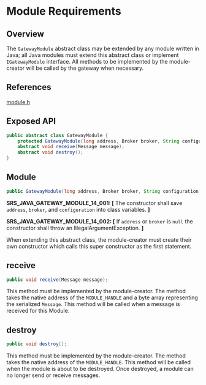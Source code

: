 # Module Requirements

## Overview

The `GatewayModule` abstract class may be extended by any module written in Java; all 
Java modules must extend this abstract class or implement `IGatewayModule` interface. 
All methods to be implemented by the module-creator will be called by the gateway when necessary.

## References

[module.h](../../../../../../../../../core/devdoc/module.md)

## Exposed API
```java
public abstract class GatewayModule {
    protected GatewayModule(long address, Broker broker, String configuration);
    abstract void receive(Message message);
    abstract void destroy();
}
```

## Module
```java
public GatewayModule(long address, Broker broker, String configuration);
```
**SRS_JAVA_GATEWAY_MODULE_14_001: [** The constructor shall save `address`, `broker`, 
and `configuration` into class variables. **]**

**SRS_JAVA_GATEWAY_MODULE_14_002: [** If `address` or `broker` is `null` the constructor 
shall throw an IllegalArgumentException. **]**

When extending this abstract class, the module-creator must create their own 
constructor which calls this super constructor as the first statement.

## receive
```java
public void receive(Message message);
```
This method must be implemented by the module-creator. The method takes the 
native address of the `MODULE_HANDLE` and a byte array representing the serialized 
`Message`. This method will be called when a message is received for this Module.

## destroy
```java
public void destroy();
```
This method must be implemented by the module-creator. The method takes the
native address of the `MODULE_HANDLE`. This method will be called when the module
is about to be destroyed. Once destroyed, a module can no longer send or receive
messages.